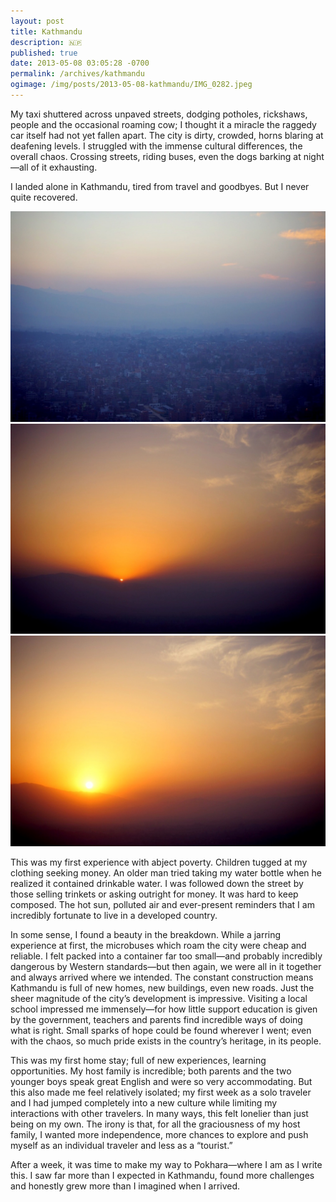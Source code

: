 ```yaml
---
layout: post
title: Kathmandu
description: 🇳🇵
published: true
date: 2013-05-08 03:05:28 -0700
permalink: /archives/kathmandu
ogimage: /img/posts/2013-05-08-kathmandu/IMG_0282.jpeg
---
```

My taxi shuttered across unpaved streets, dodging potholes, rickshaws, people and the occasional roaming cow; I thought it a miracle the raggedy car itself had not yet fallen apart. The city is dirty, crowded, horns blaring at deafening levels. I struggled with the immense cultural differences, the overall chaos. Crossing streets, riding buses, even the dogs barking at night—all of it exhausting.

I landed alone in Kathmandu, tired from travel and goodbyes. But I never quite recovered.

![Kathmandu morning][1]
![Kathmandu first light][2]
![Kathmandu sunrise][3]

This was my first experience with abject poverty. Children tugged at my clothing seeking money. An older man tried taking my water bottle when he realized it contained drinkable water. I was followed down the street by those selling trinkets or asking outright for money. It was hard to keep composed. The hot sun, polluted air and ever-present reminders that I am incredibly fortunate to live in a developed country.

In some sense, I found a beauty in the breakdown. While a jarring experience at first, the microbuses which roam the city were cheap and reliable. I felt packed into a container far too small—and probably incredibly dangerous by Western standards—but then again, we were all in it together and always arrived where we intended. The constant construction means Kathmandu is full of new homes, new buildings, even new roads. Just the sheer magnitude of the city’s development is impressive. Visiting a local school impressed me immensely—for how little support education is given by the government, teachers and parents find incredible ways of doing what is right. Small sparks of hope could be found wherever I went; even with the chaos, so much pride exists in the country’s heritage, in its people.

This was my first home stay; full of new experiences, learning opportunities. My host family is incredible; both parents and the two younger boys speak great English and were so very accommodating. But this also made me feel relatively isolated; my first week as a solo traveler and I had jumped completely into a new culture while limiting my interactions with other travelers. In many ways, this felt lonelier than just being on my own. The irony is that, for all the graciousness of my host family, I wanted more independence, more chances to explore and push myself as an individual traveler and less as a “tourist.”

After a week, it was time to make my way to Pokhara—where I am as I write this. I saw far more than I expected in Kathmandu, found more challenges and honestly grew more than I imagined when I arrived.

[1]: /img/posts/2013-05-08-kathmandu/IMG_0282.jpeg
[2]: /img/posts/2013-05-08-kathmandu/IMG_0283.jpeg
[3]: /img/posts/2013-05-08-kathmandu/IMG_0284.jpeg